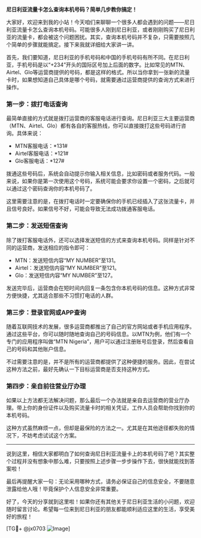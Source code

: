 **尼日利亚流量卡怎么查询本机号码？简单几步教你搞定！**

大家好，欢迎来到我的小站！今天咱们来聊聊一个很多人都会遇到的问题——尼日利亚流量卡怎么查询本机号码。可能很多人刚到尼日利亚，或者刚刚购买了尼日利亚的流量卡，都会被这个问题困扰。其实，查询本机号码并不复杂，只需要按照几个简单的步骤就能搞定。接下来我就详细给大家讲一讲。

首先，我们要知道，尼日利亚的手机号码和中国的手机号码有所不同。在尼日利亚，手机号码是以“+234”开头的国际区号加上后面的数字。比如常见的MTN、Airtel、Glo等运营商提供的号码，都是这样的格式。所以当你拿到一张新的流量卡时，如果想知道自己具体是哪个号码，就需要通过运营商提供的查询方式来进行操作。

### **第一步：拨打电话查询**
最简单直接的方式就是拨打运营商的客服电话进行查询。尼日利亚三大主要运营商（MTN、Airtel、Glo）都有各自的客服热线，你可以直接拨打这些号码进行咨询。具体来说：

- MTN客服电话：*131#
- Airtel客服电话：*121#
- Glo客服电话：*127#

拨通这些号码后，系统会自动提示你输入相关信息，比如密码或者服务代码。一般来说，如果你是第一次使用这个号码，系统可能会要求你设置一个密码，之后就可以通过这个密码查询你的本机号码了。

这里需要注意的是，在拨打电话时一定要确保你的手机已经插入了这张流量卡，并且信号良好。如果信号不好，可能会导致无法成功拨通客服电话。

### **第二步：发送短信查询**
除了拨打客服电话外，还可以选择发送短信的方式来查询本机号码。同样是针对不同的运营商，发送相应的指令即可：

- MTN：发送短信内容“MY NUMBER”至131。
- Airtel：发送短信内容“MY NUMBER”至121。
- Glo：发送短信内容“MY NUMBER”至127。

发送完毕后，运营商会在短时间内回复一条包含你本机号码的信息。这种方式非常方便快捷，尤其适合那些不习惯打电话的人群。

### **第三步：登录官网或APP查询**
随着互联网技术的发展，很多运营商都推出了自己的官方网站或者手机应用程序。通过这些平台，你可以随时随地查询自己的号码信息。以MTN为例，他们有一个专门的应用程序叫做“MTN Nigeria”，用户可以通过注册账号后登录，然后查看自己的号码和其他账户信息。

不过需要注意的是，并不是所有的运营商都提供了这种便捷的服务。因此，在尝试这种方法之前，最好先确认一下目标运营商是否支持这种方式。

### **第四步：亲自前往营业厅办理**
如果以上方法都无法解决问题，那么最后一个办法就是亲自去运营商的营业厅办理。带上你的身份证件以及购买流量卡时的相关凭证，工作人员会帮助你找到你的本机号码。

这种方式虽然麻烦一点，但却是最保险的方法之一。尤其是在其他途径都失败的情况下，不妨考虑试试这个方案。

---

说到这里，相信大家都明白了如何查询尼日利亚流量卡上的本机号码了吧？其实整个过程并没有想象中那么难，只要按照上述步骤一步步操作下去，很快就能找到答案啦！

最后再提醒大家一句：无论采用哪种方式，请务必保证自己的信息安全，不要随意泄露给他人哦！毕竟保护个人信息安全非常重要。

好了，今天的分享就到这里啦！如果你还有其他关于尼日利亚生活的小问题，欢迎随时留言讨论。希望每一位来到尼日利亚的朋友都能顺利适应这里的生活，享受美好的旅程！

[TG💪+ @jx0703 ![Image](https://github.com/user-attachments/assets/dbca1d08-cadb-493c-b0ec-ad6f7a83f270)]